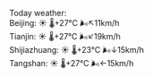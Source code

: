 Today weather:  
Beijing: ☀️ 🌡️+27°C 🌬️↖11km/h  
Tianjin: ☀️ 🌡️+27°C 🌬️↙19km/h  
Shijiazhuang: ☀️ 🌡️+23°C 🌬️↓15km/h  
Tangshan: ☀️ 🌡️+27°C 🌬️←15km/h  
